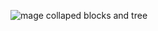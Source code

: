 ![mage collaped blocks and tree](https://github.com/GBlanch/Data-Engineering/assets/136500426/25b8bbce-5d0a-4349-8309-d304ebff7b1e)


